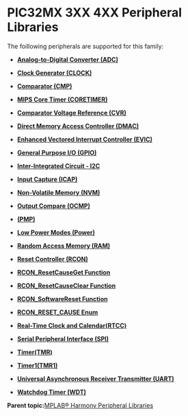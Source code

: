 # PIC32MX 3XX 4XX Peripheral Libraries

The foillowing peripherals are supported for this family:

-   **[Analog-to-Digital Converter \(ADC\)](GUID-D04BC1C2-6F78-4C18-9634-68DCCFB069F4.md)**  

-   **[Clock Generator \(CLOCK\)](GUID-31C4650F-1B47-42F0-A45F-E72F5627FA02.md)**  

-   **[Comparator \(CMP\)](GUID-F17BE981-0CE8-4C1F-8A22-280FD64FEC4B.md)**  

-   **[MIPS Core Timer \(CORETIMER\)](GUID-0707DBF2-5D28-4D37-BAE7-EB194F1CB63C.md)**  

-   **[Comparator Voltage Reference \(CVR\)](GUID-AFB2AD91-7661-441D-A9E9-E8A794410BF9.md)**  

-   **[Direct Memory Access Controller \(DMAC\)](GUID-2C5A3108-4274-4720-A95E-8017AA500BB4.md)**  

-   **[Enhanced Vectored Interrupt Controller \(EVIC\)](GUID-F73A6EB5-AB84-4109-9378-DBC108AD5B30.md)**  

-   **[General Purpose I/O \(GPIO\)](GUID-24D8C0D2-04AF-4FE8-9AAB-D175C60FD3B8.md)**  

-   **[Inter-Integrated Circuit - I2C](GUID-84B7C9F3-533A-4A83-9104-9196F8070FF2.md)**  

-   **[Input Capture \(ICAP\)](GUID-E126A9DC-A2E6-405E-85E7-9FB676BDEBD2.md)**  

-   **[Non-Volatile Memory \(NVM\)](GUID-06D0A6A6-55BF-4C5F-8CFB-864ED17D97ED.md)**  

-   **[Output Compare \(OCMP\)](GUID-B86A6AAC-1577-4BDA-9CB1-5E0BA2789DD9.md)**  

-   **[\(PMP\)](GUID-DA0EF437-EF86-4341-BD1A-DA8600DBFECE.md)**  

-   **[Low Power Modes \(Power\)](GUID-DD684FA8-1232-40DE-931B-5F99EF766752.md)**  

-   **[Random Access Memory \(RAM\)](GUID-44C7C165-2CEA-496A-B4F3-4181CBA26476.md)**  

-   **[Reset Controller \(RCON\)](GUID-E9CE7FAE-1327-4A19-A20C-D9C910ED0282.md)**  

-   **[RCON\_ResetCauseGet Function](GUID-5991F21A-39A8-4E2B-9BDF-1714146B6D3A.md)**  

-   **[RCON\_ResetCauseClear Function](GUID-24F69885-4188-48B7-B74D-0780A8E91A37.md)**  

-   **[RCON\_SoftwareReset Function](GUID-A4E3ED15-0D41-4EC7-9399-EBB9E0BCC369.md)**  

-   **[RCON\_RESET\_CAUSE Enum](GUID-BEA34422-82E1-4D8A-836E-F8230055190B.md)**  

-   **[Real-Time Clock and Calendar\(RTCC\)](GUID-A833F419-C31F-45F9-A851-9E23B8B6854A.md)**  

-   **[Serial Peripheral Interface \(SPI\)](GUID-CBD5BFEF-57AB-4CA0-92C0-00CB1A72D686.md)**  

-   **[Timer\(TMR\)](GUID-4FD9BFDE-4887-4C40-B254-C39D2B1DE0F5.md)**  

-   **[Timer1\(TMR1\)](GUID-FBA83258-F84E-46B4-9CAA-9B5B03A70F0B.md)**  

-   **[Universal Asynchronous Receiver Transmitter \(UART\)](GUID-AA31911E-0C81-4A7D-A72F-20D9976E9E6E.md)**  

-   **[Watchdog Timer \(WDT\)](GUID-947B7882-C762-4E93-BF77-6EF42FB0F89D.md)**  


**Parent topic:**[MPLAB® Harmony Peripheral Libraries](GUID-B8856C06-A407-4AD1-8E21-0A85BE055F0E.md)

